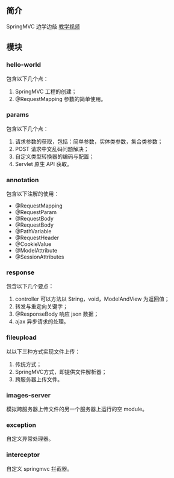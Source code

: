 ## 简介

SpringMVC 边学边敲 [教学视频](https://www.bilibili.com/video/BV1mE411X7yp?p=159)

## 模块

### hello-world

包含以下几个点：
1. SpringMVC 工程的创建；
2. @RequestMapping 参数的简单使用。

### params

包含以下几个点：
1. 请求参数的获取，包括：简单参数，实体类参数，集合类参数；
2. POST 请求中文乱码问题解决；
3. 自定义类型转换器的编码与配置；
4. Servlet 原生 API 获取。

### annotation

包含以下注解的使用：
- @RequestMapping
- @RequestParam
- @RequestBody
- @RequestBody
- @PathVariable
- @RequestHeader
- @CookieValue
- @ModelAttribute
- @SessionAttributes

### response

包含以下几个要点：
1. controller 可以方法以 String，void，ModelAndView 为返回值；
2. 转发与重定向关键字；
3. @ResponseBody 响应 json 数据；
4. ajax 异步请求的处理。

### fileupload

以以下三种方式实现文件上传：
1. 传统方式；
2. SpringMVC方式，即提供文件解析器；
3. 跨服务器上传文件。

### images-server

模拟跨服务器上传文件的另一个服务器上运行的空 module。

### exception

自定义异常处理器。

### interceptor

自定义 springmvc 拦截器。
